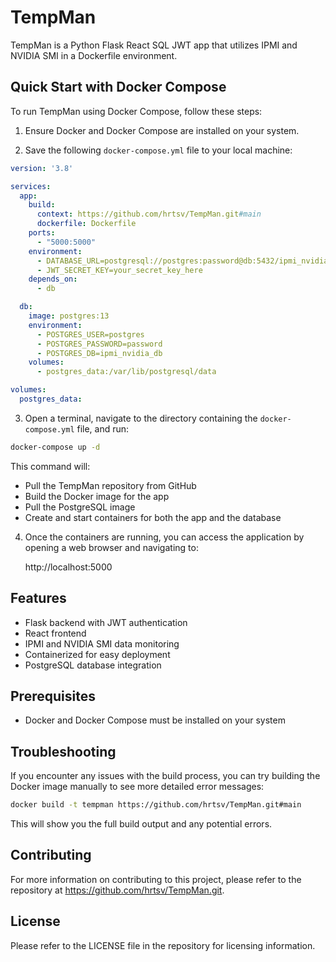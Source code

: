 # TempMan

TempMan is a Python Flask React SQL JWT app that utilizes IPMI and NVIDIA SMI in a Dockerfile environment.

## Quick Start with Docker Compose

To run TempMan using Docker Compose, follow these steps:

1. Ensure Docker and Docker Compose are installed on your system.

2. Save the following `docker-compose.yml` file to your local machine:

```yaml
version: '3.8'

services:
  app:
    build:
      context: https://github.com/hrtsv/TempMan.git#main
      dockerfile: Dockerfile
    ports:
      - "5000:5000"
    environment:
      - DATABASE_URL=postgresql://postgres:password@db:5432/ipmi_nvidia_db
      - JWT_SECRET_KEY=your_secret_key_here
    depends_on:
      - db

  db:
    image: postgres:13
    environment:
      - POSTGRES_USER=postgres
      - POSTGRES_PASSWORD=password
      - POSTGRES_DB=ipmi_nvidia_db
    volumes:
      - postgres_data:/var/lib/postgresql/data

volumes:
  postgres_data:
```

3. Open a terminal, navigate to the directory containing the `docker-compose.yml` file, and run:

```bash
docker-compose up -d
```

This command will:
- Pull the TempMan repository from GitHub
- Build the Docker image for the app
- Pull the PostgreSQL image
- Create and start containers for both the app and the database

4. Once the containers are running, you can access the application by opening a web browser and navigating to:

   http://localhost:5000

## Features

- Flask backend with JWT authentication
- React frontend
- IPMI and NVIDIA SMI data monitoring
- Containerized for easy deployment
- PostgreSQL database integration

## Prerequisites

- Docker and Docker Compose must be installed on your system

## Troubleshooting

If you encounter any issues with the build process, you can try building the Docker image manually to see more detailed error messages:

```bash
docker build -t tempman https://github.com/hrtsv/TempMan.git#main
```

This will show you the full build output and any potential errors.

## Contributing

For more information on contributing to this project, please refer to the repository at https://github.com/hrtsv/TempMan.git.

## License

Please refer to the LICENSE file in the repository for licensing information.
